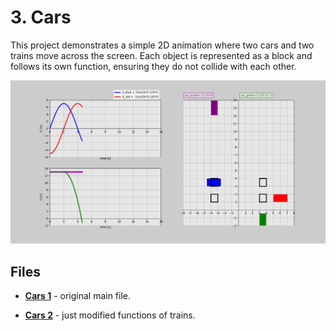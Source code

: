 # 3. Cars

This project demonstrates a simple 2D animation where two cars and two trains move across the screen. Each object is represented as a block and follows its own function, ensuring they do not collide with each other.

![Free fall example](image.png)

## Files

- __[Cars 1](cars.py)__ - original main file.

- __[Cars 2](cars.py)__ - just modified functions of trains.
